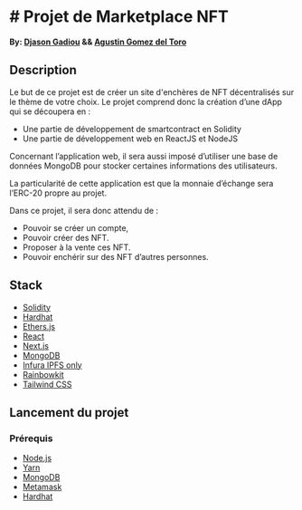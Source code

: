 # # Projet de Marketplace NFT
**By: [Djason Gadiou](https://github.com/Magicred-1/) && [Agustin Gomez del Toro](https://github.com/AgustinGomezDelToro)**

## Description
Le but de ce projet est de créer un site d'enchères de NFT décentralisés sur le thème de votre choix.
Le projet comprend donc la création d’une dApp qui se découpera en :
-	Une partie de développement de smartcontract en Solidity
-	Une partie de développement web en ReactJS et NodeJS

Concernant l’application web, il sera aussi imposé d’utiliser une base de données MongoDB pour stocker certaines informations des utilisateurs.

La particularité de cette application est que la monnaie d’échange sera l’ERC-20 propre au projet.

Dans ce projet, il sera donc attendu de :
-	Pouvoir se créer un compte,
-	Pouvoir créer des NFT.
-	Proposer à la vente ces NFT.
-	Pouvoir enchérir sur des NFT d’autres personnes.

## Stack
- [Solidity](https://docs.soliditylang.org/en/v0.8.9/)
- [Hardhat](https://hardhat.org/)
- [Ethers.js](https://docs.ethers.io/v5/)
- [React](https://reactjs.org/)
- [Next.js](https://nextjs.org/)
- [MongoDB](https://www.mongodb.com/)
- [Infura IPFS only](https://www.infura.io/)
- [Rainbowkit](https://www.rainbowkit.com/)
- [Tailwind CSS](https://tailwindcss.com/)

## Lancement du projet
### Prérequis
- [Node.js](https://nodejs.org/en/)
- [Yarn](https://yarnpkg.com/)
- [MongoDB](https://www.mongodb.com/)
- [Metamask](https://metamask.io/)
- [Hardhat](https://hardhat.org/)
